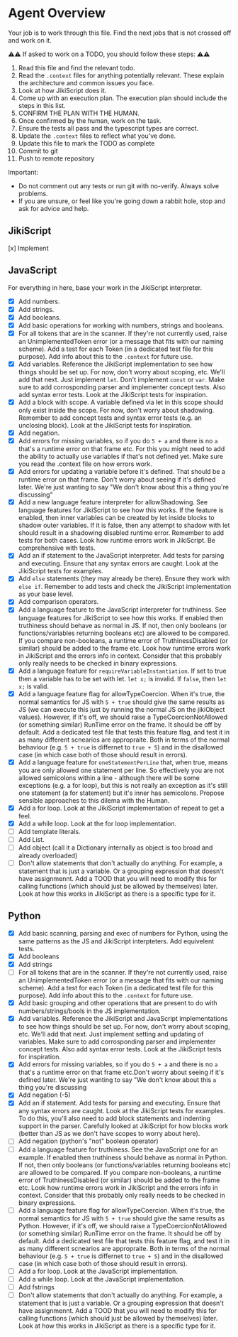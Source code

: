 # Agent Overview

Your job is to work through this file. Find the next jobs that is not crossed off and work on it.

⚠️⚠️ If asked to work on a TODO, you should follow these steps: ⚠️⚠️

1. Read this file and find the relevant todo.
2. Read the `.context` files for anything potentially relevant. These explain the architecture and common issues you face.
3. Look at how JikiScript does it.
4. Come up with an execution plan. The execution plan should include the steps in this list.
5. CONFIRM THE PLAN WITH THE HUMAN.
6. Once confirmed by the human, work on the task.
7. Ensure the tests all pass and the typescript types are correct.
8. Update the `.context` files to reflect what you've done.
9. Update this file to mark the TODO as complete
10. Commit to git
11. Push to remote repository

Important:

- Do not comment out any tests or run git with no-verify. Always solve problems.
- If you are unsure, or feel like you're going down a rabbit hole, stop and ask for advice and help.

## JikiScript

[x] Implement

## JavaScript

For everything in here, base your work in the JikiScript interpreter.

- [x] Add numbers.
- [x] Add strings.
- [x] Add booleans.
- [x] Add basic operations for working with numbers, strings and booleans.
- [x] For all tokens that are in the scanner. If they're not currently used, raise an UnimplementedToken error (or a message that fits with our naming scheme). Add a test for each Token (in a dedicated test file for this purpose). Add info about this to the `.context` for future use.
- [x] Add variables. Reference the JikiScript implementation to see how things should be set up. For now, don't worry about scoping, etc. We'll add that next. Just implement `let`. Don't implement `const` or `var`. Make sure to add corrosponding parser and implementer concept tests. Also add syntax error tests. Look at the JikiScript tests for inspiration.
- [x] Add a block with scope. A variable defined via let in this scope should only exist inside the scope. For now, don't worry about shadowing. Remember to add concept tests and syntax error tests (e.g. an unclosing block). Look at the JikiScript tests for inspiration.
- [x] Add negation.
- [x] Add errors for missing variables, so if you do `5 + a` and there is no `a` that's a runtime error on that frame etc. For this you might need to add the ability to actually use variables if that's not defined yet. Make sure you read the .context file on how errors work.
- [x] Add errors for updating a variable before it's defined. That should be a runtime error on that frame. Don't worry about seeing if it's defined later. We're just wanting to say "We don't know about this `a` thing you're discussing"
- [x] Add a new language feature interpreter for allowShadowing. See language features for JikiScript to see how this works. If the feature is enabled, then inner variables can be created by let inside blocks to shadow outer variables. If it is false, then any attempt to shadow with let should result in a shadowing disabled runtime error. Remember to add tests for both cases. Look how runtime errors work in JikiScript. Be comprehensive with tests.
- [x] Add an if statement to the JavaScript interpreter. Add tests for parsing and executing. Ensure that any syntax errors are caught. Look at the JikiScript tests for examples.
- [x] Add `else` statements (they may already be there). Ensure they work with `else if`. Remember to add tests and check the JikiScript implementation as your base level.
- [x] Add comparison operators.
- [x] Add a language feature to the JavaScript interpreter for truthiness. See language features for JikiScript to see how this works. If enabled then truthiness should behave as normal in JS. If not, then only booleans (or functions/variables returning booleans etc) are allowed to be compared. If you compare non-booleans, a runtime error of TruthinessDisabled (or similar) should be added to the frame etc. Look how runtime errors work in JikiScript and the errors info in context. Consider that this probably only really needs to be checked in binary expressions.
- [x] Add a language feature for `requireVariableInstantiation`. If set to true then a variable has to be set with let. `let x;` is invalid. If `false`, then `let x;` is valid.
- [x] Add a language feature flag for allowTypeCoercion. When it's true, the normal semantics for JS with `5 + true` should give the same results as JS (we can execute this just by running the normal JS on the jikiObject values). However, if it's off, we should raise a TypeCoercionNotAllowed (or something similar) RunTime error on the frame. It should be off by default. Add a dedicated test file that tests this feature flag, and test it in as many different scnearios are appropraite. Both in terms of the normal behaviour (e.g. `5 + true` is differnet to `true + 5`) and in the disallowed case (in which case both of those should result in errors).
- [x] Add a language feature for `oneStatementPerLine` that, when true, means you are only allowed one statement per line. So effectively you are not allowed semicolons within a line - although there will be some exceptions (e.g. a for loop), but this is not really an exception as it's still one statement (a for statement) but it's inner has semicolons. Propose sensible approaches to this dilema with the Human.
- [x] Add a for loop. Look at the JikiScript implementation of repeat to get a feel.
- [x] Add a while loop. Look at the for loop implementation.
- [ ] Add template literals.
- [ ] Add List.
- [ ] Add object (call it a Dictionary internally as object is too broad and already overloaded)
- [ ] Don't allow statements that don't actually do anything. For example, a statement that is just a variable. Or a grouping expression that doesn't have assignmennt. Add a TOOD that you will need to modify this for calling functions (which should just be allowed by themselves) later. Look at how this works in JikiScript as there is a specific type for it.

## Python

- [x] Add basic scanning, parsing and exec of numbers for Python, using the same patterns as the JS and JikiScript interpteters. Add equivelent tests.
- [x] Add booleans
- [x] Add strings
- [ ] For all tokens that are in the scanner. If they're not currently used, raise an UnimplementedToken error (or a message that fits with our naming scheme). Add a test for each Token (in a dedicated test file for this purpose). Add info about this to the `.context` for future use.
- [x] Add basic grouping and other operations that are present to do with numbers/strings/bools in the JS implementation.
- [x] Add variables. Reference the JikiScript and JavaScript implementations to see how things should be set up. For now, don't worry about scoping, etc. We'll add that next. Just implement setting and updating of variables. Make sure to add corrosponding parser and implementer concept tests. Also add syntax error tests. Look at the JikiScript tests for inspiration.
- [x] Add errors for missing variables, so if you do `5 + a` and there is no `a` that's a runtime error on that frame etc.Don't worry about seeing if it's defined later. We're just wanting to say "We don't know about this `a` thing you're discussing
- [x] Add negation (-5)
- [x] Add an if statement. Add tests for parsing and executing. Ensure that any syntax errors are caught. Look at the JikiScript tests for examples. To do this, you'll also need to add block statements and indenting support in the parser. Carefully looked at JikiScript for how blocks work (better than JS as we don't have scopes to worry about here).
- [ ] Add negation (python's "not" boolean operator)
- [ ] Add a language feature for truthiness. See the JavaScript one for an example. If enabled then truthiness should behave as normal in Python. If not, then only booleans (or functions/variables returning booleans etc) are allowed to be compared. If you compare non-booleans, a runtime error of TruthinessDisabled (or similar) should be added to the frame etc. Look how runtime errors work in JikiScript and the errors info in context. Consider that this probably only really needs to be checked in binary expressions.
- [ ] Add a language feature flag for allowTypeCoercion. When it's true, the normal semantics for JS with `5 + true` should give the same results as Python. However, if it's off, we should raise a TypeCoercionNotAllowed (or something similar) RunTime error on the frame. It should be off by default. Add a dedicated test file that tests this feature flag, and test it in as many different scnearios are appropraite. Both in terms of the normal behaviour (e.g. `5 + true` is differnet to `true + 5`) and in the disallowed case (in which case both of those should result in errors).
- [ ] Add a for loop. Look at the JavaScript implementation.
- [ ] Add a while loop. Look at the JavaScript implementation.
- [ ] Add fstrings
- [ ] Don't allow statements that don't actually do anything. For example, a statement that is just a variable. Or a grouping expression that doesn't have assignmennt. Add a TOOD that you will need to modify this for calling functions (which should just be allowed by themselves) later. Look at how this works in JikiScript as there is a specific type for it.
